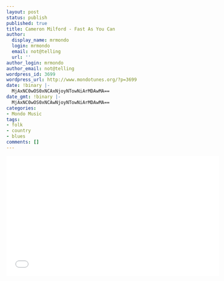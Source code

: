 ```yaml
---
layout: post
status: publish
published: true
title: Cameron Milford - Fast As You Can
author:
  display_name: mrmondo
  login: mrmondo
  email: not@telling
  url: ''
author_login: mrmondo
author_email: not@telling
wordpress_id: 3699
wordpress_url: http://www.mondotunes.org/?p=3699
date: !binary |-
  MjAxNC0wOS0xNCAxNjoyNTowNiArMDAwMA==
date_gmt: !binary |-
  MjAxNC0wOS0xNCAwNjoyNTowNiArMDAwMA==
categories:
- Mondo Music
tags:
- folk
- country
- blues
comments: []
---
```

<iframe width="560" height="315" src="//www.youtube.com/embed/-iVzLjxbwuM" frameborder="0"> </iframe>

